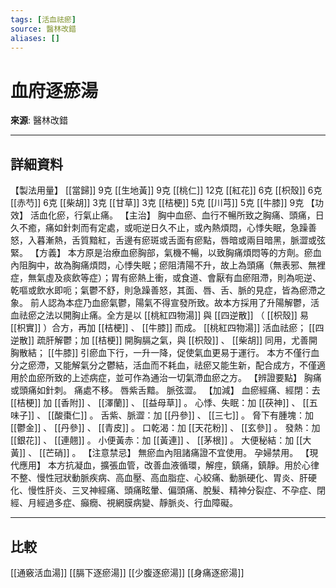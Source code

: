 ```yaml
---
tags: [活血祛瘀]
source: 醫林改錯
aliases: []
---
```


# 血府逐瘀湯

**來源**: 醫林改錯  

---

## 詳細資料
【製法用量】 [[當歸]] 9克 [[生地黃]] 9克 [[桃仁]] 12克 [[紅花]] 6克 [[枳殼]] 6克 [[赤芍]] 6克 [[柴胡]] 3克 [[甘草]] 3克 [[桔梗]] 5克 [[川芎]] 5克 [[牛膝]] 9克
【功效】
活血化瘀，行氣止痛。
【主治】
胸中血瘀、血行不暢所致之胸痛、頭痛，日久不癒，痛如針刺而有定處，或呃逆日久不止，或內熱煩悶，心悸失眠，急躁善怒，入暮漸熱，舌質黯紅，舌邊有瘀斑或舌面有瘀點，唇暗或兩目暗黑，脈澀或弦緊。
【方義】
本方原是治療血瘀胸部，氣機不暢，以致胸痛煩悶等的方劑。瘀血內阻胸中，故為胸痛煩悶，心悸失眠；瘀阻清陽不升，故上為頭痛（無表邪、無裡症，無氣虛及痰飲等症）；胃有瘀熱上衝，或食道、會厭有血瘀阻滯，則為呃逆、乾嘔或飲水即呃；氣鬱不舒，則急躁善怒，其面、唇、舌、脈的見症，皆為瘀滯之象。
前人認為本症乃血瘀氣鬱，陽氣不得宣發所致。故本方採用了升陽解鬱，活血祛瘀之法以開胸止痛。全方是以 [[桃紅四物湯]] 與 [[四逆散]] （ [[枳殼]] 易 [[枳實]] ）合方，再加 [[桔梗]] 、 [[牛膝]] 而成。 [[桃紅四物湯]] 活血祛瘀； [[四逆散]] 疏肝解鬱；加 [[桔梗]] 開胸膈之氣，與 [[枳殼]] 、 [[柴胡]] 同用，尤善開胸散結； [[牛膝]] 引瘀血下行，一升一降，促使氣血更易于運行。
本方不僅行血分之瘀滯，又能解氣分之鬱結，活血而不耗血，祛瘀又能生新，配合成方，不僅適用於血瘀所致的上述病症，並可作為通治一切氣滯血瘀之方。
【辨證要點】
胸痛或頭痛如針刺。
痛處不移。
唇紫舌黯。
脈弦澀。
【加減】
血瘀經痛、經閉：去 [[桔梗]] 加 [[香附]] 、 [[澤蘭]] 、 [[益母草]] 。
心悸、失眠：加 [[茯神]] 、 [[五味子]] 、 [[酸棗仁]] 。
舌紫、脈澀：加 [[丹參]] 、 [[三七]] 。
脅下有腫塊：加 [[鬱金]] 、 [[丹參]] 、 [[青皮]] 。
口乾渴：加 [[天花粉]] 、 [[玄參]] 。
發熱：加 [[銀花]] 、 [[連翹]] 。
小便黃赤：加 [[黃連]] 、 [[茅根]] 。
大便秘結：加 [[大黃]] 、 [[芒硝]] 。
【注意禁忌】
無瘀血內阻諸痛證不宜使用。
孕婦禁用。
【現代應用】
本方抗凝血，擴張血管，改善血液循環，解痙，鎮痛，鎮靜。用於心律不整、慢性冠狀動脈疾病、高血壓、高血脂症、心絞痛、動脈硬化、胃炎、肝硬化、慢性肝炎、三叉神經痛、頭痛眩暈、偏頭痛、脫髮、精神分裂症、不孕症、閉經、月經過多症、癲癇、視網膜病變、靜脈炎、行血障礙。

---

## 比較
[[通竅活血湯]]
[[膈下逐瘀湯]]
[[少腹逐瘀湯]]
[[身痛逐瘀湯]]
